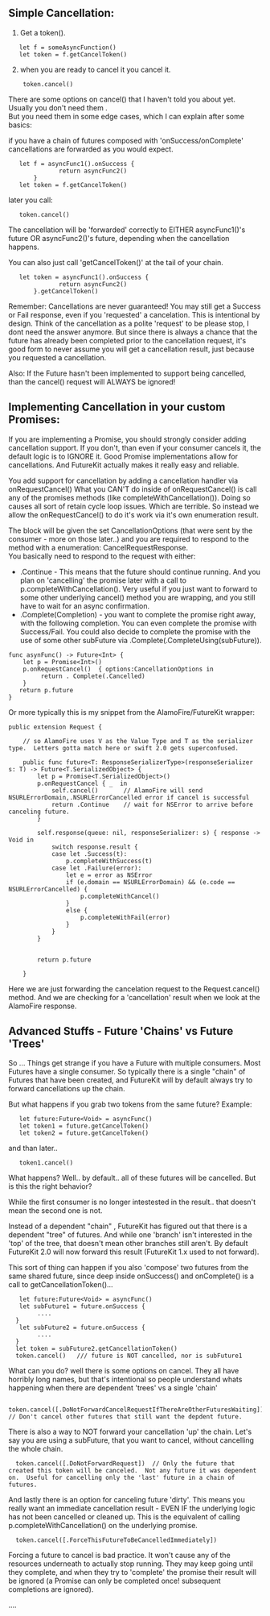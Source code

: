 Simple Cancellation:  
---------------

1) Get a token().    
```
   let f = someAsyncFunction()
   let token = f.getCancelToken()
```
2) when you are ready to cancel it you cancel it.
```
    token.cancel()
```

There are some options on cancel() that I haven't told you about yet.  Usually you don't need them .  
But you need them in some edge cases, which I can explain after some basics:

if you have a chain of futures composed with 'onSuccess/onComplete' cancellations are forwarded as you would expect.

```
   let f = asyncFunc1().onSuccess { 
              return asyncFunc2()
       }
   let token = f.getCancelToken()
```
   later you call:
```
   token.cancel()
```

The cancellation will be 'forwarded' correctly to EITHER asyncFunc1()'s future OR asyncFunc2()'s future, depending when the cancellation happens.

You can also just call 'getCancelToken()' at the tail of your chain.
```
   let token = asyncFunc1().onSuccess { 
              return asyncFunc2()
       }.getCancelToken()
```

Remember:  Cancellations are never guaranteed!  You may still get a Success or Fail response, even if you 'requested' a cancelation.  This is intentional by design.   Think of the cancellation as a polite 'request' to be please stop, I dont need the answer anymore.  But since there is always a chance that the future has already been completed prior to the cancellation request, it's good form to never assume you will get a cancellation result, just because you requested a cancellation.

Also:  If the Future hasn't been implemented to support being cancelled, than the cancel() request will ALWAYS be ignored!  


Implementing Cancellation in your custom Promises:
---------------

If you are implementing a Promise, you should strongly consider adding cancellation support.  If you don't, than even if your consumer cancels it, the default logic is to IGNORE it.  Good Promise implementations allow for cancellations.   And FutureKit actually makes it really easy and reliable.

You add support for cancellation by adding a cancellation handler via onRequestCancel()
What you CAN'T do inside of onRequestCancel() is call any of the promises methods (like completeWithCancellation()).   Doing so causes all sort of retain cycle loop issues.  Which are terrible.  So instead we allow the onRequestCancel() to do it's work via it's own enumeration result.

The block will be given the set CancellationOptions (that were sent by the consumer - more on those later..) and you are required to respond to the method with a enumeration: CancelRequestResponse<T>.   
You basically need to respond to the request with either: 
    

-   .Continue  -   This means that the future should continue running.  And you plan on 'cancelling' the promise later with a call to  p.completeWithCancellation().    Very useful if you just want to forward to some other underlying cancel() method you are wrapping, and you still have to wait for an async confirmation. 
-   .Complete(Completion<T>)  -   you want to complete the promise right away, with the following completion.   You can even complete the promise with Success/Fail.  You could also decide to complete the promise with the use of some other subFuture via .Complete(.CompleteUsing(subFuture)).   


```
func asynFunc() -> Future<Int> {
    let p = Promise<Int>()
    p.onRequestCancel()  { options:CancellationOptions in 
         return . Complete(.Cancelled)
    }
   return p.future
}
```

Or more typically this is my snippet from the AlamoFire/FutureKit wrapper:

```
public extension Request {
    
    // so AlamoFire uses V as the Value Type and T as the serializer type.  Letters gotta match here or swift 2.0 gets superconfused.
    
    public func future<T: ResponseSerializerType>(responseSerializer s: T) -> Future<T.SerializedObject> {
        let p = Promise<T.SerializedObject>()
        p.onRequestCancel { _  in
            self.cancel()       // AlamoFire will send NSURLErrorDomain,.NSURLErrorCancelled error if cancel is successful
            return .Continue    // wait for NSError to arrive before canceling future.
        }
        
        self.response(queue: nil, responseSerializer: s) { response -> Void in
            switch response.result {
            case let .Success(t):
                p.completeWithSuccess(t)
            case let .Failure(error):
                let e = error as NSError
                if (e.domain == NSURLErrorDomain) && (e.code == NSURLErrorCancelled) {
                    p.completeWithCancel()
                }
                else {
                    p.completeWithFail(error)
                }
            }
        }

        
        return p.future

    }
```

Here we are just forwarding the cancelation request to the Request.cancel() method.   And we are checking for a 'cancellation' result when we look at the AlamoFire response. 


Advanced Stuffs - Future 'Chains'  vs Future 'Trees'
---------------

So ... Things get strange if you have a Future with multiple consumers.   Most Futures have a single consumer.  So typically there is a single "chain" of Futures that have been created, and FutureKit will by default always try to forward cancellations up the chain.

But what happens if you grab two tokens from the same future?
 Example:
```
   let future:Future<Void> = asyncFunc()
   let token1 = future.getCancelToken()
   let token2 = future.getCancelToken()
```

and than later..
```
   token1.cancel()
```

What happens?  Well.. by default.. all of these futures will be cancelled.  But is this the right behavior?

While the first consumer is no longer intestested in the result.. that doesn't mean the second one is not.  

Instead of a dependent "chain" , FutureKit has figured out that there is a dependent "tree" of futures.   And while one 'branch' isn't interested in the 'top' of the tree, that doesn't mean other branches still aren't.  By default FutureKit 2.0 will now forward this result (FutureKit 1.x used to not forward).


This sort of thing can happen if you also 'compose' two futures from the same shared future, since deep inside onSuccess() and onComplete() is a call to getCancellationToken()...

```
   let future:Future<Void> = asyncFunc()
   let subFuture1 = future.onSuccess {
        ....
  }
   let subFuture2 = future.onSuccess {
        ....
  }
  let token = subFuture2.getCancellationToken()
  token.cancel()   /// future is NOT cancelled, nor is subFuture1
```

What can you do?
well there is some options on cancel.  They all have horribly long names, but that's intentional so people understand whats happening when there are dependent 'trees' vs a single 'chain'

```
  token.cancel([.DoNotForwardCancelRequestIfThereAreOtherFuturesWaiting])  // Don't cancel other futures that still want the depdent future.
```

There is also a way to NOT forward your cancellation 'up' the chain.  Let's say you are using a subFuture, that you want to cancel, without cancelling the whole chain.

```
  token.cancel([.DoNotForwardRequest])  // Only the future that created this token will be canceled.  Not any future it was dependent on.  Useful for cancelling only the 'last' future in a chain of futures.  
```
And lastly there is an option for canceling future 'dirty'.   This means you really want an immediate cancellation result - EVEN IF the underlying logic has not been cancelled or cleaned up.  This is the equivalent of calling p.completeWithCancellation() on the underlying promise.

```
  token.cancel([.ForceThisFutureToBeCancelledImmediately])
```


Forcing a future to cancel is bad practice.  It won't cause any of the resources underneath to actually stop running.  They may keep going until they complete, and when they try to 'complete' the promise their result will be ignored (a Promise can only be completed once!  subsequent completions are ignored).


....









